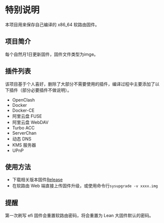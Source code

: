 # 特别说明

本项目用来保存自己编译的 x86_64 软路由固件。

## 项目简介

每个自然月1日更新固件，固件文件类型为imge。

## 插件列表

该项目基于个人喜好，删除了大部分不需要使用的插件，编译过程中主要添加了以下插件（部分必要插件不做说明）。

- OpenClash
- Docker
- Docker-CE
- 阿里云盘 FUSE
- 阿里云盘 WebDAV
- Turbo ACC
- ServerChan
- 动态 DNS
- KMS 服务器
- UPnP


## 使用方法

- 下载相关版本固件[Release](https://github.com/brick713/OpenWRT_X86_64/releases)
- 在软路由 Web 端直接上传固件升级，或使用命令行`sysupgrade -v xxxx.img`


## 提醒

第一次刷写 efi 固件会重置软路由密码，将会重置为 Lean 大固件默认的密码。
